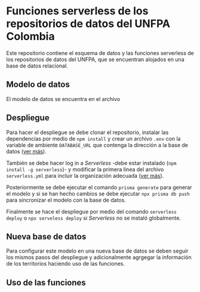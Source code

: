 # Funciones serverless de los repositorios de datos del UNFPA Colombia
Este repositorio contiene el esquema de datos y las funciones serverless de los repositorios de datos del UNFPA, que se encuentran alojados en una base de datos relacional.

## Modelo de datos
El modelo de datos se encuentra en el archivo 

## Despliegue

Para hacer el despliegue se debe clonar el repositorio, instalar las dependencias por medio de `npm install` y crear un archivo `.env` con la variable de ambiente `DATABASE_URL` que contenga la dirección a la base de datos ([ver más](https://www.prisma.io/docs/guides/development-environment/environment-variables#example-set-the-database_url-environment-variable-in-an-env-file)).

También se debe hacer log in a *Serverless* -debe estar instalado (`npm install -g serverless`)- y modificar la primera linea del archivo `serverless.yml` para incluir la organización adecuada ([ver más](https://www.serverless.com/framework/docs/guides/dashboard#enabling-the-dashboard-on-existing-serverless-framework-services)).

Posteriormente se debe ejecutar el comando `prisma generate` para generar el modelo y si se han hecho cambios se debe ejecutar `npx prisma db push` para sincronizar el modelo con la base de datos. 

Finalmente se hace el despliegue por medio del comando `serverless deploy` o `npx serveless deploy` si *Serverless* no se instaló globalmente.

## Nueva base de datos
Para configurar este modelo en una nueva base de datos se deben seguir los mismos pasos del despliegue y adicionalmente agrgegar la información de los territorios haciendo uso de las funciones.

## Uso de las funciones



